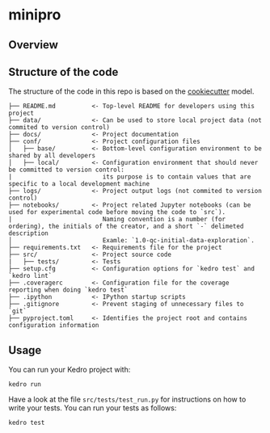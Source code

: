 # minipro

## Overview

## Structure of the code
The structure of the code in this repo is based on the [cookiecutter](https://drivendata.github.io/cookiecutter-data-science/) model.
```
├── README.md          <- Top-level README for developers using this project
├── data/              <- Can be used to store local project data (not commited to version control)
├── docs/              <- Project documentation
├── conf/              <- Project configuration files
│   ├── base/          <- Bottom-level configuration environment to be shared by all developers
│   ├── local/         <- Configuration environment that should never be committed to version control:
|                         its purpose is to contain values that are specific to a local development machine
├── logs/              <- Project output logs (not commited to version control)    
├── notebooks/         <- Project related Jupyter notebooks (can be used for experimental code before moving the code to `src`). 
|                         Naming convention is a number (for ordering), the initials of the creator, and a short `-` delimeted description
│                         Examle: `1.0-qc-initial-data-exploration`.
├── requirements.txt   <- Requirements file for the project
├── src/               <- Project source code
|   ├── tests/         <- Tests
├── setup.cfg          <- Configuration options for `kedro test` and `kedro lint`
├── .coveragerc        <- Configuration file for the coverage reporting when doing `kedro test`
├── .ipython           <- IPython startup scripts
├── .gitignore         <- Prevent staging of unnecessary files to `git`
├── pyproject.toml     <- Identifies the project root and contains configuration information
```

## Usage

You can run your Kedro project with:
```
kedro run
```

Have a look at the file `src/tests/test_run.py` for instructions on how to write your tests. 
You can run your tests as follows:
```
kedro test
```
